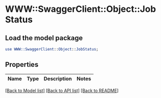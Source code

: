 # WWW::SwaggerClient::Object::JobStatus

## Load the model package
```perl
use WWW::SwaggerClient::Object::JobStatus;
```

## Properties
Name | Type | Description | Notes
------------ | ------------- | ------------- | -------------

[[Back to Model list]](../README.md#documentation-for-models) [[Back to API list]](../README.md#documentation-for-api-endpoints) [[Back to README]](../README.md)


